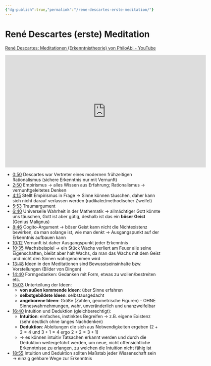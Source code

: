 ```yaml
---
{"dg-publish":true,"permalink":"/rene-descartes-erste-meditation/"}
---
```


# René  Descartes (erste) Meditation
[René Descartes: Meditationen (Erkenntnistheorie) von PhiloAbi - YouTube](https://www.youtube.com/watch?v=tGDIxGo1wV8)
<iframe width="648,05" height="364,65" src="https://www.youtube.com/embed/tGDIxGo1wV8" title="René Descartes: Meditationen (Erkenntnistheorie) - PhiloAbi" frameborder="0" allow="accelerometer; autoplay; clipboard-write; encrypted-media; gyroscope; picture-in-picture; web-share" referrerpolicy="strict-origin-when-cross-origin" allowfullscreen></iframe>

- [0:50](https://youtu.be/tGDIxGo1wV8?t=50) Descartes war Vertreter eines modernen frühzeitigen Rationalismus (sichere Erkenntnis nur mit Vernunft)
- [2:50](https://youtu.be/tGDIxGo1wV8?t=170) Empirismus → alles Wissen aus Erfahrung; Rationalismus → vernunftgeleitetes Denken
- [4:15](https://youtu.be/tGDIxGo1wV8?t=255) Stellt Empirismus in Frage → Sinne können täuschen, daher kann sich nicht darauf verlassen werden (radikaler/methodischer Zweifel)
- [5:53](https://youtu.be/tGDIxGo1wV8?t=354) Traumargument
- [6:40](https://youtu.be/tGDIxGo1wV8?t=400) Universelle Wahrheit in der Mathematik → allmächtiger Gott könnte uns täuschen, Gott ist aber gütig, deshalb ist das ein **böser Geist** (Genius Malignus)
- [8:46](https://youtu.be/tGDIxGo1wV8?t=526) Cogito-Argument → böser Geist kann nicht die Nichtexistenz bewirken, da man solange ist, wie man denkt → Ausgangspunkt auf der Erkenntnis aufbauen kann
- [10:12](https://youtu.be/tGDIxGo1wV8?t=612) Vernunft ist daher Ausgangspunkt jeder Erkenntnis
- [10:35](https://youtu.be/tGDIxGo1wV8?t=636) Wachsbeispiel → ein Stück Wachs verliert am Feuer alle seine Eigenschaften, bleibt aber halt Wachs, da man das Wachs mit dem Geist und nicht den Sinnen wahrgenommen wird
- [13:48](https://youtu.be/tGDIxGo1wV8?t=828) Ideen in den Meditationen sind Bewusstseinsinhalte bzw. Vorstellungen (Bilder von Dingen)
- [14:40](https://youtu.be/tGDIxGo1wV8?t=881) Formgedanken: Gedanken mit Form, etwas zu wollen/bestreiten etc.
- [15:03](https://youtu.be/tGDIxGo1wV8?t=904) Unterteilung der Ideen:
	- **von außen kommende Ideen**: über Sinne erfahren
	- **selbstgebildete Ideen**: selbstausgedacht
	- **angeborene Ideen**: Größe (Zahlen, geometrische Figuren) - OHNE Sinneswahrnehmungen, wahr, unveränderlich und unanzweifelbar
- [16:40](https://youtu.be/tGDIxGo1wV8?t=1000) Intuition und Deduktion (gleichberechtigt):
	- **Intuition**: einfaches, instinktes Begreifen → z.B. eigene Existenz (sehr deutlich ohne langes Nachdenken)
	- **Deduktion**: Ableitungen die sich aus Notwendigkeiten ergeben ($2+2=4$ und $3+1=4$ ergo $2+2=3+1$)
	- → es können intuitiv Tatsachen erkannt werden und durch die Deduktion weitergeführt werden, um neue, nicht offensichtliche Erkenntnisse zu erlangen, zu welchen die Intuition nicht fähig ist
- [18:55](https://youtu.be/tGDIxGo1wV8?t=1134) Intuition und Deduktion sollten Maßstab jeder Wissenschaft sein → einzig gehbare Wege zur Erkenntnis